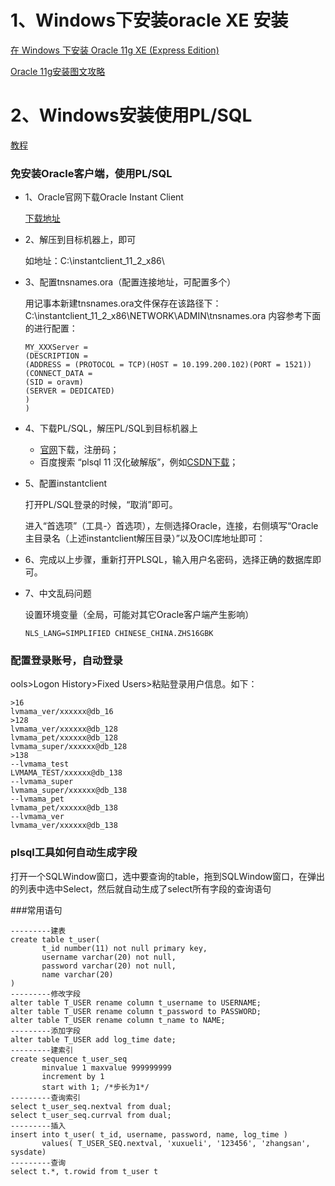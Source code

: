 # 1、Windows下安装oracle XE 安装
[在 Windows 下安装 Oracle 11g XE (Express Edition)](http://www.oschina.net/question/12_27650)

[Oracle 11g安装图文攻略](http://www.2cto.com/database/201208/150620.html)

# 2、Windows安装使用PL/SQL
[教程](http://blog.sina.com.cn/s/blog_642fec670101f182.html)
### 免安装Oracle客户端，使用PL/SQL
- 1、Oracle官网下载Oracle Instant Client
    
    [下载地址](http://www.oracle.com/technetwork/topics/winsoft-085727.html)

- 2、解压到目标机器上，即可

    如地址：C:\instantclient_11_2_x86\

- 3、配置tnsnames.ora（配置连接地址，可配置多个）
    
    用记事本新建tnsnames.ora文件保存在该路径下：C:\instantclient_11_2_x86\NETWORK\ADMIN\tnsnames.ora
    内容参考下面的进行配置：

    ```
    MY_XXXServer =
    (DESCRIPTION =
    (ADDRESS = (PROTOCOL = TCP)(HOST = 10.199.200.102)(PORT = 1521))
    (CONNECT_DATA =
    (SID = oravm)
    (SERVER = DEDICATED)
    )
    )
    ```

- 4、下载PL/SQL，解压PL/SQL到目标机器上

    - [官网](https://www.allroundautomations.com/)下载，注册码；
    - 百度搜索 “plsql 11 汉化破解版”，例如[CSDN下载](http://download.csdn.net/detail/mysky2008/8852749)；

- 5、配置instantclient

    打开PL/SQL登录的时候，“取消”即可。
    
    进入“首选项”（工具-〉首选项），左侧选择Oracle，连接，右侧填写“Oracle主目录名（上述instantclient解压目录）”以及OCI库地址即可：

- 6、完成以上步骤，重新打开PLSQL，输入用户名密码，选择正确的数据库即可。
- 7、中文乱码问题

    设置环境变量（全局，可能对其它Oracle客户端产生影响）
    ```
    NLS_LANG=SIMPLIFIED CHINESE_CHINA.ZHS16GBK
    ```

### 配置登录账号，自动登录
ools>Logon History>Fixed Users>粘贴登录用户信息。如下：
```
>16
lvmama_ver/xxxxxx@db_16
>128
lvmama_ver/xxxxxx@db_128
lvmama_pet/xxxxxx@db_128
lvmama_super/xxxxxx@db_128
>138
--lvmama_test
LVMAMA_TEST/xxxxxx@db_138
--lvmama_super
lvmama_super/xxxxxx@db_138
--lvmama_pet
lvmama_pet/xxxxxx@db_138
--lvmama_ver
lvmama_ver/xxxxxx@db_138
```

### plsql工具如何自动生成字段
打开一个SQLWindow窗口，选中要查询的table，拖到SQLWindow窗口，在弹出的列表中选中Select，然后就自动生成了select所有字段的查询语句

###常用语句
```
---------建表
create table t_user(
       t_id number(11) not null primary key,
       username varchar(20) not null,
       password varchar(20) not null,
       name varchar(20)
)
---------修改字段
alter table T_USER rename column t_username to USERNAME;
alter table T_USER rename column t_password to PASSWORD;
alter table T_USER rename column t_name to NAME;
---------添加字段
alter table T_USER add log_time date;
---------建索引
create sequence t_user_seq
       minvalue 1 maxvalue 999999999
       increment by 1
       start with 1; /*步长为1*/
---------查询索引
select t_user_seq.nextval from dual;
select t_user_seq.currval from dual;
---------插入
insert into t_user( t_id, username, password, name, log_time )
       values( T_USER_SEQ.nextval, 'xuxueli', '123456', 'zhangsan', sysdate)
---------查询
select t.*, t.rowid from t_user t
```



